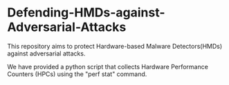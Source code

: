 # Defending-HMDs-against-Adversarial-Attacks

This repository aims to protect Hardware-based Malware Detectors(HMDs) against adversarial attacks. 

We have provided a python script that collects Hardware Performance Counters (HPCs) using the "perf stat" command.
